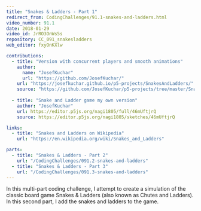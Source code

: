 ```yaml
---
title: "Snakes & Ladders - Part 1"
redirect_from: CodingChallenges/91.1-snakes-and-ladders.html
video_number: 91.1
date: 2018-01-29
video_id: JrRO3OnWs5s
repository: CC_091_snakesladders
web_editor: fxyOnKXlw

contributions:
  - title: "Version with concurrent players and smooth animations"
    author:
      name: "JosefKuchar"
      url: "https://github.com/JosefKuchar/"
    url: "https://josefkuchar.github.io/p5-projects/SnakesAndLadders/"
    source: "https://github.com/JosefKuchar/p5-projects/tree/master/SnakesAndLadders"
    
  - title: "Snake and Ladder game my own version"
    author: "JosefKuchar"
    url: https://editor.p5js.org/nagi1805/full/46mUftjrQ
    source: https://editor.p5js.org/nagi1805/sketches/46mUftjrQ  

links:
  - title: "Snakes and Ladders on Wikipedia"
    url: "https://en.wikipedia.org/wiki/Snakes_and_Ladders"

parts:
  - title: "Snakes & Ladders - Part 2"
    url: "/CodingChallenges/091.2-snakes-and-ladders"
  - title: "Snakes & Ladders - Part 3"
    url: "/CodingChallenges/091.3-snakes-and-ladders"
---
```


In this multi-part coding challenge, I attempt to create a simulation of the classic board game Snakes & Ladders (also known as Chutes and Ladders). In this second part, I add the snakes and ladders to the game.
